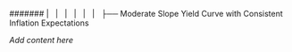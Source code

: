 ####### |   |   |   |   |   |   ├── Moderate Slope Yield Curve with Consistent Inflation Expectations

*Add content here*